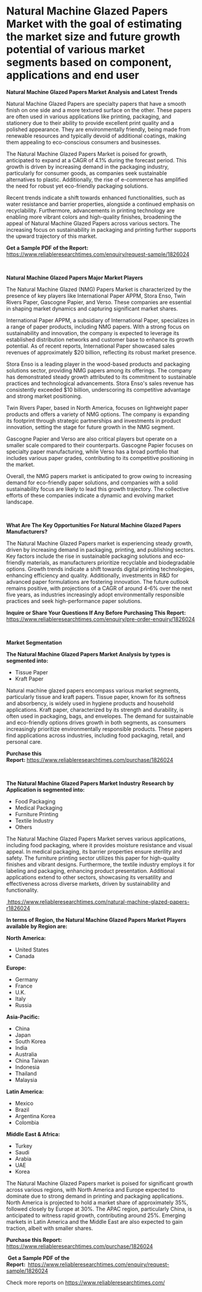 <p><h1>Natural Machine Glazed Papers Market with the goal of estimating the market size and future growth potential of various market segments based on component, applications and end user</h1></p><p><strong>Natural Machine Glazed Papers Market Analysis and Latest Trends</strong></p>
<p><p>Natural Machine Glazed Papers are specialty papers that have a smooth finish on one side and a more textured surface on the other. These papers are often used in various applications like printing, packaging, and stationery due to their ability to provide excellent print quality and a polished appearance. They are environmentally friendly, being made from renewable resources and typically devoid of additional coatings, making them appealing to eco-conscious consumers and businesses.</p><p>The Natural Machine Glazed Papers Market is poised for growth, anticipated to expand at a CAGR of 4.1% during the forecast period. This growth is driven by increasing demand in the packaging industry, particularly for consumer goods, as companies seek sustainable alternatives to plastic. Additionally, the rise of e-commerce has amplified the need for robust yet eco-friendly packaging solutions. </p><p>Recent trends indicate a shift towards enhanced functionalities, such as water resistance and barrier properties, alongside a continued emphasis on recyclability. Furthermore, advancements in printing technology are enabling more vibrant colors and high-quality finishes, broadening the appeal of Natural Machine Glazed Papers across various sectors. The increasing focus on sustainability in packaging and printing further supports the upward trajectory of this market.</p></p>
<p><strong>Get a Sample PDF of the Report:&nbsp;</strong> <a href="https://www.reliableresearchtimes.com/enquiry/request-sample/1826024?utm_campaign=3297&utm_medium=2&utm_source=Github&utm_content=ia&utm_term=03042025&utm_id=natural-machine-glazed-papers">https://www.reliableresearchtimes.com/enquiry/request-sample/1826024</a></p>
<p>&nbsp;</p>
<p><strong>Natural Machine Glazed Papers Major Market Players</strong></p>
<p><p>The Natural Machine Glazed (NMG) Papers Market is characterized by the presence of key players like International Paper APPM, Stora Enso, Twin Rivers Paper, Gascogne Papier, and Verso. These companies are essential in shaping market dynamics and capturing significant market shares.</p><p>International Paper APPM, a subsidiary of International Paper, specializes in a range of paper products, including NMG papers. With a strong focus on sustainability and innovation, the company is expected to leverage its established distribution networks and customer base to enhance its growth potential. As of recent reports, International Paper showcased sales revenues of approximately $20 billion, reflecting its robust market presence.</p><p>Stora Enso is a leading player in the wood-based products and packaging solutions sector, providing NMG papers among its offerings. The company has demonstrated steady growth attributed to its commitment to sustainable practices and technological advancements. Stora Enso's sales revenue has consistently exceeded $10 billion, underscoring its competitive advantage and strong market positioning.</p><p>Twin Rivers Paper, based in North America, focuses on lightweight paper products and offers a variety of NMG options. The company is expanding its footprint through strategic partnerships and investments in product innovation, setting the stage for future growth in the NMG segment.</p><p>Gascogne Papier and Verso are also critical players but operate on a smaller scale compared to their counterparts. Gascogne Papier focuses on specialty paper manufacturing, while Verso has a broad portfolio that includes various paper grades, contributing to its competitive positioning in the market.</p><p>Overall, the NMG papers market is anticipated to grow owing to increasing demand for eco-friendly paper solutions, and companies with a solid sustainability focus are likely to lead this growth trajectory. The collective efforts of these companies indicate a dynamic and evolving market landscape.</p></p>
<p>&nbsp;</p>
<p><strong>What Are The Key Opportunities For Natural Machine Glazed Papers Manufacturers?</strong></p>
<p><p>The Natural Machine Glazed Papers market is experiencing steady growth, driven by increasing demand in packaging, printing, and publishing sectors. Key factors include the rise in sustainable packaging solutions and eco-friendly materials, as manufacturers prioritize recyclable and biodegradable options. Growth trends indicate a shift towards digital printing technologies, enhancing efficiency and quality. Additionally, investments in R&D for advanced paper formulations are fostering innovation. The future outlook remains positive, with projections of a CAGR of around 4-6% over the next five years, as industries increasingly adopt environmentally responsible practices and seek high-performance paper solutions.</p></p>
<p><strong>Inquire or Share Your Questions If Any Before Purchasing This Report:</strong> <a href="https://www.reliableresearchtimes.com/enquiry/pre-order-enquiry/1826024?utm_campaign=3297&utm_medium=2&utm_source=Github&utm_content=ia&utm_term=03042025&utm_id=natural-machine-glazed-papers">https://www.reliableresearchtimes.com/enquiry/pre-order-enquiry/1826024</a></p>
<p>&nbsp;</p>
<p><strong>Market Segmentation</strong></p>
<p><strong>The Natural Machine Glazed Papers Market Analysis by types is segmented into:</strong></p>
<p><ul><li>Tissue Paper</li><li>Kraft Paper</li></ul></p>
<p><p>Natural machine glazed papers encompass various market segments, particularly tissue and kraft papers. Tissue paper, known for its softness and absorbency, is widely used in hygiene products and household applications. Kraft paper, characterized by its strength and durability, is often used in packaging, bags, and envelopes. The demand for sustainable and eco-friendly options drives growth in both segments, as consumers increasingly prioritize environmentally responsible products. These papers find applications across industries, including food packaging, retail, and personal care.</p></p>
<p><strong>Purchase this Report:&nbsp;</strong><a href="https://www.reliableresearchtimes.com/purchase/1826024?utm_campaign=3297&utm_medium=2&utm_source=Github&utm_content=ia&utm_term=03042025&utm_id=natural-machine-glazed-papers">https://www.reliableresearchtimes.com/purchase/1826024</a></p>
<p>&nbsp;</p>
<p><strong>The Natural Machine Glazed Papers Market Industry Research by Application is segmented into:</strong></p>
<p><ul><li>Food Packaging</li><li>Medical Packaging</li><li>Furniture Printing</li><li>Textile Industry</li><li>Others</li></ul></p>
<p><p>The Natural Machine Glazed Papers Market serves various applications, including food packaging, where it provides moisture resistance and visual appeal. In medical packaging, its barrier properties ensure sterility and safety. The furniture printing sector utilizes this paper for high-quality finishes and vibrant designs. Furthermore, the textile industry employs it for labeling and packaging, enhancing product presentation. Additional applications extend to other sectors, showcasing its versatility and effectiveness across diverse markets, driven by sustainability and functionality.</p></p>
<p><a href="https://www.reliableresearchtimes.com/natural-machine-glazed-papers-r1826024?utm_campaign=3297&utm_medium=2&utm_source=Github&utm_content=ia&utm_term=03042025&utm_id=natural-machine-glazed-papers">&nbsp;https://www.reliableresearchtimes.com/natural-machine-glazed-papers-r1826024</a></p>
<p><strong>In terms of Region, the Natural Machine Glazed Papers Market Players available by Region are:</strong></p>
<p>
    <p> <strong> North America: </strong>
        <ul>
            <li>United States</li>
            <li>Canada</li>
        </ul>
        </p> 
    <p> <strong> Europe: </strong>
        <ul>
            <li>Germany</li>
            <li>France</li>
            <li>U.K.</li>
            <li>Italy</li>
            <li>Russia</li>
        </ul>
        </p> 
    <p> <strong> Asia-Pacific: </strong>
        <ul>
            <li>China</li>
            <li>Japan</li>
            <li>South Korea</li>
            <li>India</li>
            <li>Australia</li>
            <li>China Taiwan</li>
            <li>Indonesia</li>
            <li>Thailand</li>
            <li>Malaysia</li>
        </ul>
        </p> 
    <p> <strong> Latin America: </strong>
        <ul>
            <li>Mexico</li>
            <li>Brazil</li>
            <li>Argentina Korea</li>
            <li>Colombia</li>
        </ul>
        </p> 
    <p> <strong> Middle East & Africa: </strong>
        <ul>
            <li>Turkey</li>
            <li>Saudi</li>
            <li>Arabia</li>
            <li>UAE</li>
            <li>Korea</li>
        </ul>
    </p>
    </p>
<p><p>The Natural Machine Glazed Papers market is poised for significant growth across various regions, with North America and Europe expected to dominate due to strong demand in printing and packaging applications. North America is projected to hold a market share of approximately 35%, followed closely by Europe at 30%. The APAC region, particularly China, is anticipated to witness rapid growth, contributing around 25%. Emerging markets in Latin America and the Middle East are also expected to gain traction, albeit with smaller shares.</p></p>
<p><strong>Purchase this Report: </strong><a href="https://www.reliableresearchtimes.com/purchase/1826024?utm_campaign=3297&utm_medium=2&utm_source=Github&utm_content=ia&utm_term=03042025&utm_id=natural-machine-glazed-papers">https://www.reliableresearchtimes.com/purchase/1826024</a></p>
<p>&nbsp;<strong>Get a Sample PDF of the Report:&nbsp;&nbsp;</strong><a href="https://www.reliableresearchtimes.com/enquiry/request-sample/1826024?utm_campaign=3297&utm_medium=2&utm_source=Github&utm_content=ia&utm_term=03042025&utm_id=natural-machine-glazed-papers">https://www.reliableresearchtimes.com/enquiry/request-sample/1826024</a></p>
<p><strong></strong></p>
<p>Check more reports on <a href="https://www.reliableresearchtimes.com/?utm_campaign=3297&utm_medium=2&utm_source=Github&utm_content=ia&utm_term=03042025&utm_id=natural-machine-glazed-papers">https://www.reliableresearchtimes.com/</a></p>